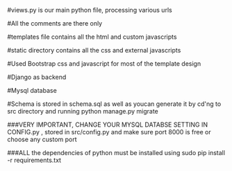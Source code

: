 
#views.py is our main python file, processing various urls

#All the comments are there only

#templates file contains all the html and custom javascripts

#static directory contains all the css and external javascripts

#Used Bootstrap css and javascript for most of the template design

#Django as backend

#Mysql database

#Schema is stored in schema.sql as well as youcan  generate it by cd'ng to src directory and running python manage.py migrate

###VERY IMPORTANT, CHANGE YOUR MYSQL DATABSE SETTING IN CONFIG.py , stored in src/config.py and make sure port 8000 is free or choose any custom port


###ALL the dependencies of python must be installed using sudo pip install -r requirements.txt



